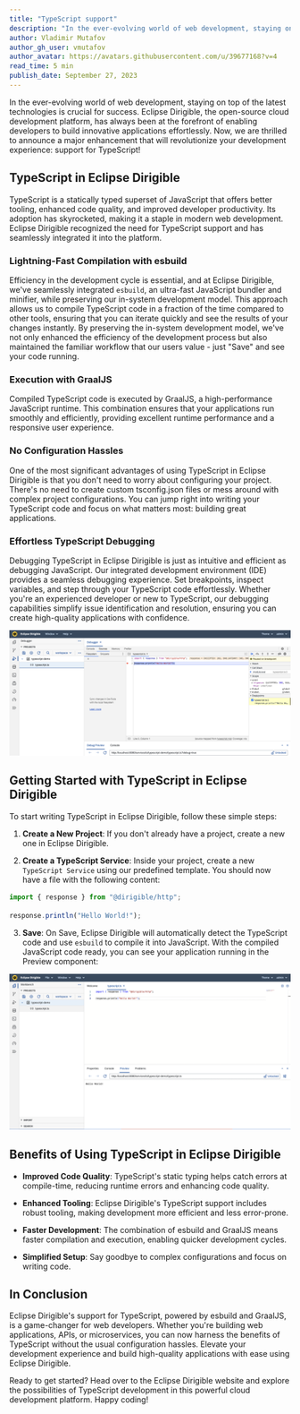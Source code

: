 ```yaml
---
title: "TypeScript support"
description: "In the ever-evolving world of web development, staying on top of the latest technologies is crucial for success"
author: Vladimir Mutafov
author_gh_user: vmutafov
author_avatar: https://avatars.githubusercontent.com/u/39677168?v=4
read_time: 5 min
publish_date: September 27, 2023
---
```


In the ever-evolving world of web development, staying on top of the latest technologies is crucial for success. Eclipse Dirigible, the open-source cloud development platform, has always been at the forefront of enabling developers to build innovative applications effortlessly. Now, we are thrilled to announce a major enhancement that will revolutionize your development experience: support for TypeScript!

## TypeScript in Eclipse Dirigible
TypeScript is a statically typed superset of JavaScript that offers better tooling, enhanced code quality, and improved developer productivity. Its adoption has skyrocketed, making it a staple in modern web development. Eclipse Dirigible recognized the need for TypeScript support and has seamlessly integrated it into the platform.

### Lightning-Fast Compilation with esbuild
Efficiency in the development cycle is essential, and at Eclipse Dirigible, we've seamlessly integrated `esbuild`, an ultra-fast JavaScript bundler and minifier, while preserving our in-system development model. This approach allows us to compile TypeScript code in a fraction of the time compared to other tools, ensuring that you can iterate quickly and see the results of your changes instantly. By preserving the in-system development model, we've not only enhanced the efficiency of the development process but also maintained the familiar workflow that our users value - just "Save" and see your code running.

### Execution with GraalJS
Compiled TypeScript code is executed by GraalJS, a high-performance JavaScript runtime. This combination ensures that your applications run smoothly and efficiently, providing excellent runtime performance and a responsive user experience.

### No Configuration Hassles
One of the most significant advantages of using TypeScript in Eclipse Dirigible is that you don't need to worry about configuring your project. There's no need to create custom tsconfig.json files or mess around with complex project configurations. You can jump right into writing your TypeScript code and focus on what matters most: building great applications.

### Effortless TypeScript Debugging
Debugging TypeScript in Eclipse Dirigible is just as intuitive and efficient as debugging JavaScript. Our integrated development environment (IDE) provides a seamless debugging experience. Set breakpoints, inspect variables, and step through your TypeScript code effortlessly. Whether you're an experienced developer or new to TypeScript, our debugging capabilities simplify issue identification and resolution, ensuring you can create high-quality applications with confidence.

![Debugger](../../../images/typescript-support/debugger.png)

## Getting Started with TypeScript in Eclipse Dirigible
To start writing TypeScript in Eclipse Dirigible, follow these simple steps:

1. **Create a New Project**: If you don't already have a project, create a new one in Eclipse Dirigible.

2. **Create a TypeScript Service**: Inside your project, create a new `TypeScript Service` using our predefined template. You should now have a file with the following content:
```TypeScript
import { response } from "@dirigible/http";

response.println("Hello World!");
```

3. **Save**: On Save, Eclipse Dirigible will automatically detect the TypeScript code and use `esbuild` to compile it into JavaScript. With the compiled JavaScript code ready, you can see your application running in the Preview component:

![Result](../../../images/typescript-support/result.png)



## Benefits of Using TypeScript in Eclipse Dirigible
- **Improved Code Quality**: TypeScript's static typing helps catch errors at compile-time, reducing runtime errors and enhancing code quality.

- **Enhanced Tooling**: Eclipse Dirigible's TypeScript support includes robust tooling, making development more efficient and less error-prone.

- **Faster Development**: The combination of esbuild and GraalJS means faster compilation and execution, enabling quicker development cycles.

- **Simplified Setup**: Say goodbye to complex configurations and focus on writing code.

## In Conclusion
Eclipse Dirigible's support for TypeScript, powered by esbuild and GraalJS, is a game-changer for web developers. Whether you're building web applications, APIs, or microservices, you can now harness the benefits of TypeScript without the usual configuration hassles. Elevate your development experience and build high-quality applications with ease using Eclipse Dirigible.

Ready to get started? Head over to the Eclipse Dirigible website and explore the possibilities of TypeScript development in this powerful cloud development platform. Happy coding!